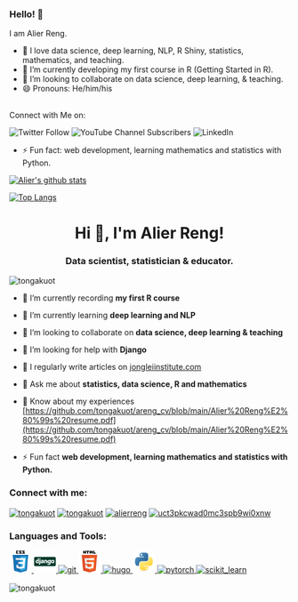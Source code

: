 ### Hello! 👋 

I am Alier Reng.

- :open_book: I love data science, deep learning, NLP, R Shiny, statistics, mathematics, and teaching.
- 🌱 I’m currently developing my first course in R (Getting Started in R).
- 👯 I’m looking to collaborate on data science, deep learning, & teaching.
- 😄 Pronouns: He/him/his
<br> 
Connect with Me on:
<br>

![Twitter Follow](https://img.shields.io/twitter/follow/tongakuot?color=%231DA1F2&logo=twitter&style=for-the-badge)
![YouTube Channel Subscribers](https://img.shields.io/youtube/channel/subscribers/UCT3PkcWAD0MC3SpB9Wi0xnw?color=%23FF0000&logo=youtube&logoColor=%23FF0000&style=for-the-badge)
![LinkedIn](https://img.shields.io/badge/linkedin-%230077B5.svg?style=for-the-badge&logo=linkedin&logoColor=white)


- ⚡ Fun fact: web development, learning mathematics and statistics with Python.
              
[![Alier's github stats](https://github-readme-stats.vercel.app/api?username=tongakuot&count_private=true&show_icons=true&theme=radical&hide_rank=false)](https://github.com/anuraghazra/github-readme-stats)

[![Top Langs](https://github-readme-stats.vercel.app/api/top-langs/?username=tongakuot)](https://github.com/tongakuot/github-readme-stats)


<h1 align="center">Hi 👋, I'm Alier Reng!</h1>
<h3 align="center">Data scientist, statistician & educator.</h3>

<p align="left"> <img src="https://komarev.com/ghpvc/?username=tongakuot&label=Profile%20views&color=0e75b6&style=flat" alt="tongakuot" /> </p>

- 🔭 I’m currently recording **my first R course**

- 🌱 I’m currently learning **deep learning and NLP**

- 👯 I’m looking to collaborate on **data science, deep learning & teaching**

- 🤝 I’m looking for help with **Django**

- 📝 I regularly write articles on [jongleiinstitute.com](jongleiinstitute.com)

- 💬 Ask me about **statistics, data science, R and mathematics**

- 📄 Know about my experiences [https://github.com/tongakuot/areng_cv/blob/main/Alier%20Reng%E2%80%99s%20resume.pdf](https://github.com/tongakuot/areng_cv/blob/main/Alier%20Reng%E2%80%99s%20resume.pdf)

- ⚡ Fun fact **web development, learning mathematics and statistics with Python.**

<h3 align="left">Connect with me:</h3>
<p align="left">
<a href="https://twitter.com/tongakuot" target="blank"><img align="center" src="https://raw.githubusercontent.com/rahuldkjain/github-profile-readme-generator/master/src/images/icons/Social/twitter.svg" alt="tongakuot" height="30" width="40" /></a>
<a href="https://linkedin.com/in/tongakuot" target="blank"><img align="center" src="https://raw.githubusercontent.com/rahuldkjain/github-profile-readme-generator/master/src/images/icons/Social/linked-in-alt.svg" alt="tongakuot" height="30" width="40" /></a>
<a href="https://kaggle.com/alierreng" target="blank"><img align="center" src="https://raw.githubusercontent.com/rahuldkjain/github-profile-readme-generator/master/src/images/icons/Social/kaggle.svg" alt="alierreng" height="30" width="40" /></a>
<a href="https://www.youtube.com/c/uct3pkcwad0mc3spb9wi0xnw" target="blank"><img align="center" src="https://raw.githubusercontent.com/rahuldkjain/github-profile-readme-generator/master/src/images/icons/Social/youtube.svg" alt="uct3pkcwad0mc3spb9wi0xnw" height="30" width="40" /></a>
</p>

<h3 align="left">Languages and Tools:</h3>
<p align="left"> <a href="https://www.w3schools.com/css/" target="_blank"> <img src="https://raw.githubusercontent.com/devicons/devicon/master/icons/css3/css3-original-wordmark.svg" alt="css3" width="40" height="40"/> </a> <a href="https://www.djangoproject.com/" target="_blank"> <img src="https://raw.githubusercontent.com/devicons/devicon/master/icons/django/django-original.svg" alt="django" width="40" height="40"/> </a> <a href="https://git-scm.com/" target="_blank"> <img src="https://www.vectorlogo.zone/logos/git-scm/git-scm-icon.svg" alt="git" width="40" height="40"/> </a> <a href="https://www.w3.org/html/" target="_blank"> <img src="https://raw.githubusercontent.com/devicons/devicon/master/icons/html5/html5-original-wordmark.svg" alt="html5" width="40" height="40"/> </a> <a href="https://gohugo.io/" target="_blank"> <img src="https://api.iconify.design/logos-hugo.svg" alt="hugo" width="40" height="40"/> </a> <a href="https://www.python.org" target="_blank"> <img src="https://raw.githubusercontent.com/devicons/devicon/master/icons/python/python-original.svg" alt="python" width="40" height="40"/> </a> <a href="https://pytorch.org/" target="_blank"> <img src="https://www.vectorlogo.zone/logos/pytorch/pytorch-icon.svg" alt="pytorch" width="40" height="40"/> </a> <a href="https://scikit-learn.org/" target="_blank"> <img src="https://upload.wikimedia.org/wikipedia/commons/0/05/Scikit_learn_logo_small.svg" alt="scikit_learn" width="40" height="40"/> </a> </p>

<p><img align="center" src="https://github-readme-stats.vercel.app/api/top-langs?username=tongakuot&show_icons=true&locale=en&layout=compact" alt="tongakuot" /></p>
